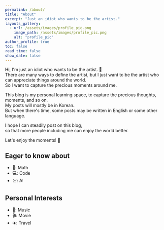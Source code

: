 ```yaml
---
permalink: /about/
title: "About"
excerpt: "Just an idiot who wants to be the artist."
layouts_gallery:
  - url: /assets/images/profile_pic.png
    image_path: /assets/images/profile_pic.png
    alt: "profile_pic"
author_profile: true
toc: false
read_time: false
show_date: false
---
```


Hi, I'm just an idiot who wants to be the artist. :metal: <br>
There are many ways to define the artist, but I just want to be the artist who can appreciate things around the world.<br>
So I want to capture the precious moments around me.<br>

This blog is my personal learning space, to capture the precious thoughts, moments, and so on. <br>
My posts will mostly be in Korean.<br>
But when there's time, some posts may be written in English or some other language.<br>

I hope I can steadily post on this blog,<br>
so that more people including me can enjoy the world better.<br>

Let's enjoy the moments! :partying_face: <br>



## Eager to know about
- :triangular_ruler:: Math
- :computer:: Code
- :chart:: AI

## Personal Interests
- :musical_note:: Music
- :clapper:: Movie
- :airplane:: Travel

